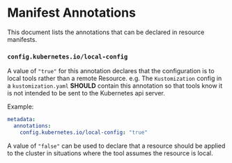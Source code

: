 # Manifest Annotations

This document lists the annotations that can be declared in resource manifests.

### `config.kubernetes.io/local-config`

A value of `"true"` for this annotation declares that the configuration is to
local tools rather than a remote Resource. e.g. The `Kustomization` config in a
`kustomization.yaml` **SHOULD** contain this annotation so that tools know it is
not intended to be sent to the Kubernetes api server.

Example:

```yaml
metadata:
  annotations:
    config.kubernetes.io/local-config: "true"
```

A value of `"false"` can be used to declare that a resource should be applied to
the cluster in situations where the tool assumes the resource is local.
